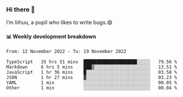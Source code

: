 ### Hi there 👋
I’m liihuu, a pupil who likes to write bugs.😄


#### 📊 Weekly development breakdown
<!--START_SECTION:waka-->

```text
From: 12 November 2022 - To: 19 November 2022

TypeScript   35 hrs 51 mins  ████████████████████░░░░░   79.56 %
Markdown     6 hrs 5 mins    ███▒░░░░░░░░░░░░░░░░░░░░░   13.51 %
JavaScript   1 hr 36 mins    █░░░░░░░░░░░░░░░░░░░░░░░░   03.58 %
JSON         1 hr 27 mins    ▓░░░░░░░░░░░░░░░░░░░░░░░░   03.23 %
YAML         1 min           ░░░░░░░░░░░░░░░░░░░░░░░░░   00.05 %
Other        1 min           ░░░░░░░░░░░░░░░░░░░░░░░░░   00.04 %
```

<!--END_SECTION:waka-->

<!--
**liihuu/liihuu** is a ✨ _special_ ✨ repository because its `README.md` (this file) appears on your GitHub profile.

Here are some ideas to get you started:

- 🔭 I’m currently working on ...
- 🌱 I’m currently learning ...
- 👯 I’m looking to collaborate on ...
- 🤔 I’m looking for help with ...
- 💬 Ask me about ...
- 📫 How to reach me: ...
- 😄 Pronouns: ...
- ⚡ Fun fact: ...
-->
